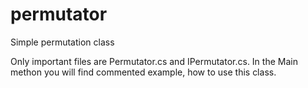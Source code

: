 # permutator
Simple permutation class

Only important files are Permutator.cs and IPermutator.cs. In the Main methon you will find commented example, how to use this class.
